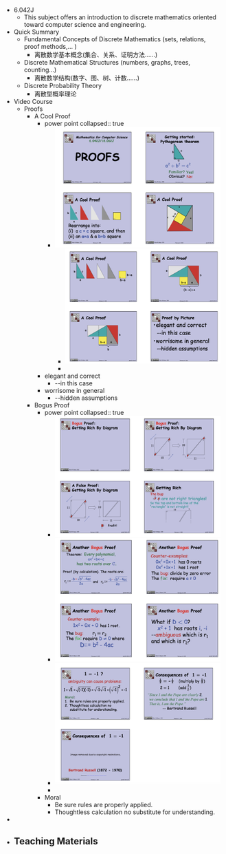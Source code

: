 - 6.042J
	- This subject offers an introduction to discrete mathematics oriented toward computer science and engineering.
- Quick Summary
	- Fundamental Concepts of Discrete Mathematics (sets, relations, proof methods,… )
		- 离散数学基本概念(集合、关系、证明方法……)
	- Discrete Mathematical Structures (numbers, graphs, trees, counting…)
		- 离散数学结构(数字、图、树、计数……)
	- Discrete Probability Theory
		- 离散型概率理论
- Video Course
	- Proofs
		- A Cool Proof
			- power point
			  collapsed:: true
				- ![image.png](../assets/image_1656307254777_0.png)
					- ![image.png](../assets/image_1656307265888_0.png)
					-
			- elegant and correct
				- --in this case
			- worrisome in general
				- --hidden assumptions
		- Bogus Proof
			- power point
			  collapsed:: true
				- ![image.png](../assets/image_1656307333565_0.png)
				- ![image.png](../assets/image_1656567327682_0.png)
				- ![image.png](../assets/image_1656567425908_0.png)
				-
			- Moral
				- Be sure rules are properly applied.
				- Thoughtless calculation no  substitute for understanding.
-
- Teaching Materials
	-